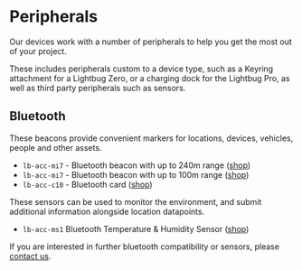 # Peripherals

Our devices work with a number of peripherals to help you get the most out of your project.

These includes peripherals custom to a device type, such as a Keyring attachment for a Lightbug Zero, or a charging dock for the Lightbug Pro, as well as third party peripherals such as sensors.

## Bluetooth

These beacons provide convenient markers for locations, devices, vehicles, people and other assets.

- `lb-acc-mi7` - Bluetooth beacon with up to 240m range ([shop](https://lightbug.io/product/lb-acc-me2/))
- `lb-acc-mi7` - Bluetooth beacon with up to 100m range ([shop](https://lightbug.io/product/lb-acc-mi7/))
- `lb-acc-c10` - Bluetooth card ([shop](https://lightbug.io/product/lb-acc-c10/))

These sensors can be used to monitor the environment, and submit additional information alongside location datapoints.

- `lb-acc-ms1` Bluetooth Temperature & Humidity Sensor ([shop](https://lightbug.io/product/lb-acc-ms1/))

If you are interested in further bluetooth compatibility or sensors, please [contact us](https://lightbug.io/contact/).

<v-row>
    <v-col
        v-for="(image, index) in [
            'https://lightbug.io/images/shop/LB-ACC-MS1.webp',
            'https://lightbug.io/images/shop/LB-ACC-ME2.webp',
            'https://lightbug.io/images/shop/LB-ACC-MI7.webp',
            'https://lightbug.io/images/shop/LB-ACC-C10.webp',
        ]"
        :key="index"
        class="d-flex child-flex"
        :cols="3"
    >
        <v-img :lazy-src="image" :src="image"></v-img>
    </v-col>
</v-row>
